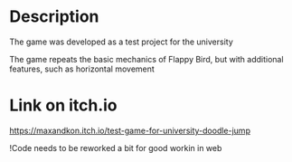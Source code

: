 # Description 
The game was developed as a test project for the university

The game repeats the basic mechanics of Flappy Bird, but with additional features, such as horizontal movement

# Link on itch.io
https://maxandkon.itch.io/test-game-for-university-doodle-jump

!Code needs to be reworked a bit for good workin in web
